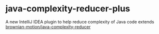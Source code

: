 # java-complexity-reducer-plus
A new IntelliJ IDEA plugin to help reduce complexity of Java code extends [brownian-motion/java-complexity-reducer](https://github.com/brownian-motion/java-complexity-reducer)
